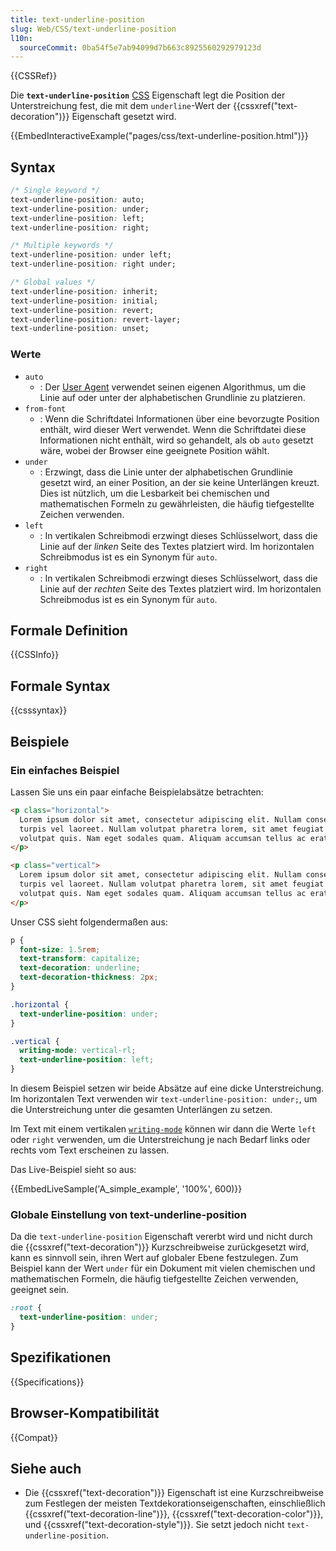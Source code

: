 ```yaml
---
title: text-underline-position
slug: Web/CSS/text-underline-position
l10n:
  sourceCommit: 0ba54f5e7ab94099d7b663c8925560292979123d
---
```


{{CSSRef}}

Die **`text-underline-position`** [CSS](/de/docs/Web/CSS) Eigenschaft legt die Position der Unterstreichung fest, die mit dem `underline`-Wert der {{cssxref("text-decoration")}} Eigenschaft gesetzt wird.

{{EmbedInteractiveExample("pages/css/text-underline-position.html")}}

## Syntax

```css
/* Single keyword */
text-underline-position: auto;
text-underline-position: under;
text-underline-position: left;
text-underline-position: right;

/* Multiple keywords */
text-underline-position: under left;
text-underline-position: right under;

/* Global values */
text-underline-position: inherit;
text-underline-position: initial;
text-underline-position: revert;
text-underline-position: revert-layer;
text-underline-position: unset;
```

### Werte

- `auto`
  - : Der [User Agent](/de/docs/Glossary/user_agent) verwendet seinen eigenen Algorithmus, um die Linie auf oder unter der alphabetischen Grundlinie zu platzieren.
- `from-font`
  - : Wenn die Schriftdatei Informationen über eine bevorzugte Position enthält, wird dieser Wert verwendet. Wenn die Schriftdatei diese Informationen nicht enthält, wird so gehandelt, als ob `auto` gesetzt wäre, wobei der Browser eine geeignete Position wählt.
- `under`
  - : Erzwingt, dass die Linie unter der alphabetischen Grundlinie gesetzt wird, an einer Position, an der sie keine Unterlängen kreuzt. Dies ist nützlich, um die Lesbarkeit bei chemischen und mathematischen Formeln zu gewährleisten, die häufig tiefgestellte Zeichen verwenden.
- `left`
  - : In vertikalen Schreibmodi erzwingt dieses Schlüsselwort, dass die Linie auf der _linken_ Seite des Textes platziert wird. Im horizontalen Schreibmodus ist es ein Synonym für `auto`.
- `right`
  - : In vertikalen Schreibmodi erzwingt dieses Schlüsselwort, dass die Linie auf der _rechten_ Seite des Textes platziert wird. Im horizontalen Schreibmodus ist es ein Synonym für `auto`.

## Formale Definition

{{CSSInfo}}

## Formale Syntax

{{csssyntax}}

## Beispiele

### Ein einfaches Beispiel

Lassen Sie uns ein paar einfache Beispielabsätze betrachten:

```html
<p class="horizontal">
  Lorem ipsum dolor sit amet, consectetur adipiscing elit. Nullam consectetur ac
  turpis vel laoreet. Nullam volutpat pharetra lorem, sit amet feugiat tortor
  volutpat quis. Nam eget sodales quam. Aliquam accumsan tellus ac erat posuere.
</p>

<p class="vertical">
  Lorem ipsum dolor sit amet, consectetur adipiscing elit. Nullam consectetur ac
  turpis vel laoreet. Nullam volutpat pharetra lorem, sit amet feugiat tortor
  volutpat quis. Nam eget sodales quam. Aliquam accumsan tellus ac erat posuere.
</p>
```

Unser CSS sieht folgendermaßen aus:

```css
p {
  font-size: 1.5rem;
  text-transform: capitalize;
  text-decoration: underline;
  text-decoration-thickness: 2px;
}

.horizontal {
  text-underline-position: under;
}

.vertical {
  writing-mode: vertical-rl;
  text-underline-position: left;
}
```

In diesem Beispiel setzen wir beide Absätze auf eine dicke Unterstreichung. Im horizontalen Text verwenden wir `text-underline-position: under;`, um die Unterstreichung unter die gesamten Unterlängen zu setzen.

Im Text mit einem vertikalen [`writing-mode`](/de/docs/Web/CSS/writing-mode) können wir dann die Werte `left` oder `right` verwenden, um die Unterstreichung je nach Bedarf links oder rechts vom Text erscheinen zu lassen.

Das Live-Beispiel sieht so aus:

{{EmbedLiveSample('A_simple_example', '100%', 600)}}

### Globale Einstellung von text-underline-position

Da die `text-underline-position` Eigenschaft vererbt wird und nicht durch die {{cssxref("text-decoration")}} Kurzschreibweise zurückgesetzt wird, kann es sinnvoll sein, ihren Wert auf globaler Ebene festzulegen. Zum Beispiel kann der Wert `under` für ein Dokument mit vielen chemischen und mathematischen Formeln, die häufig tiefgestellte Zeichen verwenden, geeignet sein.

```css
:root {
  text-underline-position: under;
}
```

## Spezifikationen

{{Specifications}}

## Browser-Kompatibilität

{{Compat}}

## Siehe auch

- Die {{cssxref("text-decoration")}} Eigenschaft ist eine Kurzschreibweise zum Festlegen der meisten Textdekorationseigenschaften, einschließlich {{cssxref("text-decoration-line")}}, {{cssxref("text-decoration-color")}}, und {{cssxref("text-decoration-style")}}. Sie setzt jedoch nicht `text-underline-position`.

